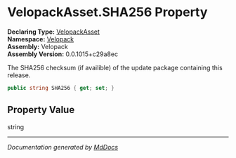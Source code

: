 ﻿<!--  
  <auto-generated>   
    The contents of this file were generated by a tool.  
    Changes to this file may be list if the file is regenerated  
  </auto-generated>   
-->

# VelopackAsset.SHA256 Property

**Declaring Type:** [VelopackAsset](../index.md)  
**Namespace:** [Velopack](../../index.md)  
**Assembly:** Velopack  
**Assembly Version:** 0.0.1015+c29a8ec

 The SHA256 checksum (if availible) of the update package containing this release. 

```csharp
public string SHA256 { get; set; }
```

## Property Value

string

___

*Documentation generated by [MdDocs](https://github.com/ap0llo/mddocs)*
